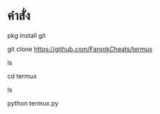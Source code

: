 # คำสั่ง
pkg install git

git clone https://github.com/FarookCheats/termux

ls

cd termux

ls

python termux.py

